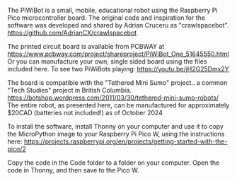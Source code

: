 The PiWiBot is a small, mobile, educational robot using the Raspberry Pi Pico microcontroller board.
The original code and inspiration for the software was developed and shared by Adrian Cruceru as "crawlspacebot". https://github.com/AdrianCX/crawlspacebot 

The printed circuit board is available from PCBWAY at https://www.pcbway.com/project/shareproject/PiWiBot_One_51645550.html 
Or you can manufacture your own, single sided board using the files included here.
To see two PiWiBots playing: https://youtu.be/jH2G25Dmx2Y  

The board is compatible with the "Tethered Mini Sumo" project.. a common "Tech Studies" project in British Columbia. https://botshop.wordpress.com/2011/03/30/tethered-mini-sumo-robots/ 
The entire robot, as presented here, can be manufactured for approximately $20CAD (batteries not included!) as of October 2024

To install the software, install Thonny on your computer and use it to copy the MicroPython image to your Raspberry Pi Pico W, using the instructions here: https://projects.raspberrypi.org/en/projects/getting-started-with-the-pico/2 

Copy the code in the Code folder to a folder on your computer. Open the code in Thonny, and then save to the Pico W.

